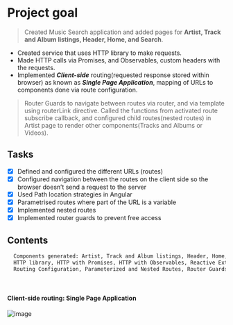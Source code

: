 # Project goal

> Created Music Search application and added pages for <b> Artist, Track and Album listings, Header, Home, and Search</b>.
  * Created service that uses HTTP library to make requests.
  * Made HTTP calls via Promises, and Observables, custom headers with the requests.
  * Implemented ***Client-side*** routing(requested response stored within browser) as known as ***Single Page Application***, mapping of URLs to components done via route configuration. 

> Router Guards to navigate between routes via router, and via template using routerLink directive.
> Called the functions from activated route subscribe callback, and configured child routes(nested routes) in Artist page to render other components(Tracks and Albums or Videos).

  ## Tasks

- [x] Defined and configured the different URLs (routes) 
- [x] Configured navigation between the routes on the client side so the browser doesn’t send a request to the server
- [x] Used Path location strategies in Angular
- [x] Parametrised routes where part of the URL is a variable
- [x] Implemented nested routes
- [x] Implemented router guards to prevent free access

## Contents 
```md
  Components generated: Artist, Track and Album listings, Header, Home, and Search
  HTTP library, HTTP with Promises, HTTP with Observables, Reactive Extensions for JavaScript(RxJS - implementation of Observables for JavaScript)
  Routing Configuration, Parameterized and Nested Routes, Router Guards
```
<br>

#### Client-side routing: Single Page Application

![image](https://github.com/user-attachments/assets/7fd8b9e2-e27d-4416-84e6-a99bb0a918e8)

